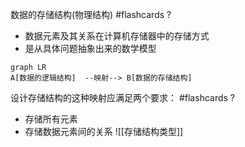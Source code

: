数据的存储结构(物理结构) #flashcards
?
- 数据元素及其关系在计算机存储器中的存储方式 
- 是从具体问题抽象出来的数学模型
<!--ID: 1706083693617-->


```mermaid 
graph LR
A[数据的逻辑结构]  --映射--> B[数据的存储结构]
```
设计存储结构的这种映射应满足两个要求： #flashcards
?
  - 存储所有元素
  - 存储数据元素间的关系
  ![[存储结构类型]]
<!--ID: 1706083709663-->

<!--SR:!2024-01-24,1,230-->  